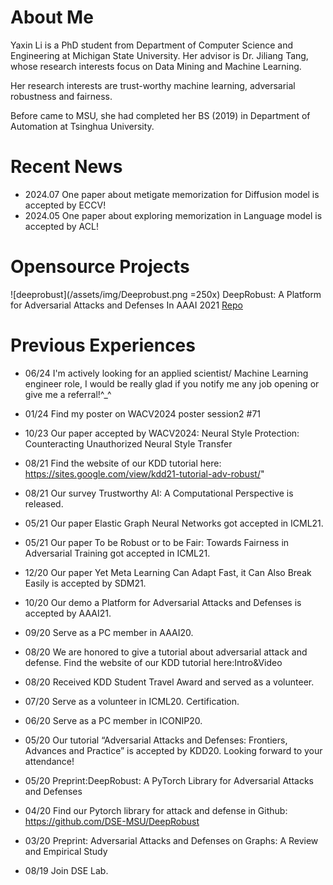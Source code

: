 <!-- 
---
layout: default

---
Text can be **bold**, _italic_, or ~~strikethrough~~.

[Link to another page](./another-page.html).

There should be whitespace between paragraphs.

There should be whitespace between paragraphs. We recommend including a README, or a file with information about your project.

# Header 1

This is a normal paragraph following a header. GitHub is a code hosting platform for version control and collaboration. It lets you and others work together on projects from anywhere.

## Header 2

> This is a blockquote following a header.
>
> When something is important enough, you do it even if the odds are not in your favor.

### Header 3

```js
// Javascript code with syntax highlighting.
var fun = function lang(l) {
  dateformat.i18n = require('./lang/' + l)
  return true;
}
```

```ruby
# Ruby code with syntax highlighting
GitHubPages::Dependencies.gems.each do |gem, version|
  s.add_dependency(gem, "= #{version}")
end
```

#### Header 4

*   This is an unordered list following a header.
*   This is an unordered list following a header.
*   This is an unordered list following a header.

##### Header 5

1.  This is an ordered list following a header.
2.  This is an ordered list following a header.
3.  This is an ordered list following a header.

###### Header 6

| head1        | head two          | three |
|:-------------|:------------------|:------|
| ok           | good swedish fish | nice  |
| out of stock | good and plenty   | nice  |
| ok           | good `oreos`      | hmm   |
| ok           | good `zoute` drop | yumm  |

### There's a horizontal rule below this.

* * *

### Here is an unordered list:

*   Item foo
*   Item bar
*   Item baz
*   Item zip

### And an ordered list:

1.  Item one
1.  Item two
1.  Item three
1.  Item four

### And a nested list:

- level 1 item
  - level 2 item
  - level 2 item
    - level 3 item
    - level 3 item
- level 1 item
  - level 2 item
  - level 2 item
  - level 2 item
- level 1 item
  - level 2 item
  - level 2 item
- level 1 item

### Small image

![Octocat](https://github.githubassets.com/images/icons/emoji/octocat.png)

### Large image

![Branching](https://guides.github.com/activities/hello-world/branching.png)


### Definition lists can be used with HTML syntax.

<dl>
<dt>Name</dt>
<dd>Godzilla</dd>
<dt>Born</dt>
<dd>1952</dd>
<dt>Birthplace</dt>
<dd>Japan</dd>
<dt>Color</dt>
<dd>Green</dd>
</dl>

```
Long, single-line code blocks should not wrap. They should horizontally scroll if they are too long. This line should be long enough to demonstrate this.
```

```
The final element.
```

-->


# About Me

Yaxin Li is a PhD student from Department of Computer Science and Engineering at Michigan State University. Her advisor is Dr. Jiliang Tang, whose research interests focus on Data Mining and Machine Learning.

Her research interests are trust-worthy machine learning, adversarial robustness and fairness.

Before came to MSU, she had completed her BS (2019) in Department of Automation at Tsinghua University.

# Recent News

*   2024.07 One paper about metigate memorization for Diffusion model is accepted by ECCV!
*   2024.05 One paper about exploring memorization in Language model is accepted by ACL!

# Opensource Projects

![deeprobust](/assets/img/Deeprobust.png =250x)
DeepRobust: A Platform for Adversarial Attacks and Defenses
In AAAI 2021
[Repo](https://github.com/DSE-MSU/DeepRobust)

# Previous Experiences

*   06/24 I'm actively looking for an applied scientist/ Machine Learning engineer role, I would be really glad if you notify me any job opening or give me a referral!^_^

*   01/24 Find my poster on WACV2024 poster session2 #71

*   10/23 Our paper accepted by WACV2024: Neural Style Protection: Counteracting Unauthorized Neural Style Transfer

*   08/21 Find the website of our KDD tutorial here: https://sites.google.com/view/kdd21-tutorial-adv-robust/"

*   08/21 Our survey Trustworthy AI: A Computational Perspective is released.

*   05/21 Our paper Elastic Graph Neural Networks got accepted in ICML21.

*   05/21 Our paper To be Robust or to be Fair: Towards Fairness in Adversarial Training got accepted in ICML21.

*   12/20 Our paper Yet Meta Learning Can Adapt Fast, it Can Also Break Easily is accepted by SDM21.

*   10/20 Our demo a Platform for Adversarial Attacks and Defenses is accepted by AAAI21.

*   09/20 Serve as a PC member in AAAI20.

*   08/20 We are honored to give a tutorial about adversarial attack and defense. Find the website of our KDD tutorial here:Intro&Video

*   08/20 Received KDD Student Travel Award and served as a volunteer.

*   07/20 Serve as a volunteer in ICML20. Certification.

*   06/20 Serve as a PC member in ICONIP20.

*   05/20 Our tutorial “Adversarial Attacks and Defenses: Frontiers, Advances and Practice” is accepted by KDD20. Looking forward to your attendance!

*   05/20 Preprint:DeepRobust: A PyTorch Library for Adversarial Attacks and Defenses

*   04/20 Find our Pytorch library for attack and defense in Github: https://github.com/DSE-MSU/DeepRobust

*   03/20 Preprint: Adversarial Attacks and Defenses on Graphs: A Review and Empirical Study

*   08/19 Join DSE Lab.
